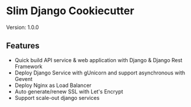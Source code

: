 # Slim Django Cookiecutter
Version: 1.0.0

## Features
- Quick build API service & web application with Django & Django Rest Framework
- Deploy Django Service with gUnicorn and support asynchronous with Gevent
- Deploy Nginx as Load Balancer
- Auto generate/renew SSL with Let's Encrypt
- Support scale-out django services

